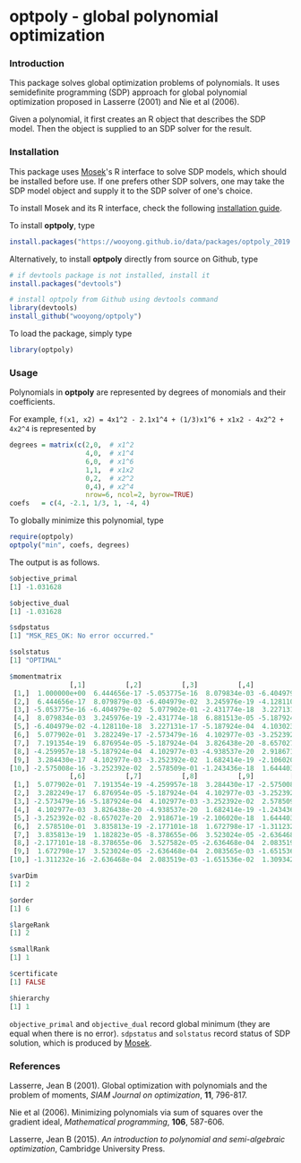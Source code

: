 # optpoly - global polynomial optimization

### Introduction

This package solves global optimization problems of polynomials. It uses semidefinite programming (SDP) approach for global polynomial optimization proposed in Lasserre (2001) and Nie et al (2006).

Given a polynomial, it first creates an R object that describes the SDP model. Then the object is supplied to an SDP solver for the result.

### Installation

This package uses [Mosek](https://www.mosek.com/)'s R interface to solve SDP models, which should be installed before use. If one prefers other SDP solvers, one may take the SDP model object and supply it to the SDP solver of one's choice.

To install Mosek and its R interface, check the following [installation guide](https://docs.mosek.com/9.0/rmosek/install-interface.html).

To install **optpoly**, type

```r
install.packages("https://wooyong.github.io/data/packages/optpoly_2019.10.08.tar.gz", repos=NULL, type="source")
```

Alternatively, to install **optpoly** directly from source on Github, type

```r
# if devtools package is not installed, install it
install.packages("devtools")

# install optpoly from Github using devtools command
library(devtools)
install_github("wooyong/optpoly")
```

To load the package, simply type

```r
library(optpoly)
```

### Usage

Polynomials in **optpoly** are represented by degrees of monomials and their coefficients.

For example, `f(x1, x2) = 4x1^2 - 2.1x1^4 + (1/3)x1^6 + x1x2 - 4x2^2 + 4x2^4` is represented by

```r
degrees = matrix(c(2,0,  # x1^2
                   4,0,  # x1^4
                   6,0,  # x1^6
                   1,1,  # x1x2
                   0,2,  # x2^2
                   0,4), # x2^4
                   nrow=6, ncol=2, byrow=TRUE)
coefs   = c(4, -2.1, 1/3, 1, -4, 4)
```

To globally minimize this polynomial, type

```r
require(optpoly)
optpoly("min", coefs, degrees)
```

The output is as follows.

```r
$objective_primal
[1] -1.031628

$objective_dual
[1] -1.031628

$sdpstatus
[1] "MSK_RES_OK: No error occurred."

$solstatus
[1] "OPTIMAL"

$momentmatrix
               [,1]          [,2]          [,3]          [,4]          [,5]
 [1,]  1.000000e+00  6.444656e-17 -5.053775e-16  8.079834e-03 -6.404979e-02
 [2,]  6.444656e-17  8.079879e-03 -6.404979e-02  3.245976e-19 -4.128110e-18
 [3,] -5.053775e-16 -6.404979e-02  5.077902e-01 -2.431774e-18  3.227131e-17
 [4,]  8.079834e-03  3.245976e-19 -2.431774e-18  6.881513e-05 -5.187924e-04
 [5,] -6.404979e-02 -4.128110e-18  3.227131e-17 -5.187924e-04  4.103023e-03
 [6,]  5.077902e-01  3.282249e-17 -2.573479e-16  4.102977e-03 -3.252392e-02
 [7,]  7.191354e-19  6.876954e-05 -5.187924e-04  3.826438e-20 -8.657027e-20
 [8,] -4.259957e-18 -5.187924e-04  4.102977e-03 -4.938537e-20  2.918671e-19
 [9,]  3.284430e-17  4.102977e-03 -3.252392e-02  1.682414e-19 -2.106020e-18
[10,] -2.575008e-16 -3.252392e-02  2.578509e-01 -1.243436e-18  1.644403e-17
               [,6]          [,7]          [,8]          [,9]         [,10]
 [1,]  5.077902e-01  7.191354e-19 -4.259957e-18  3.284430e-17 -2.575008e-16
 [2,]  3.282249e-17  6.876954e-05 -5.187924e-04  4.102977e-03 -3.252392e-02
 [3,] -2.573479e-16 -5.187924e-04  4.102977e-03 -3.252392e-02  2.578509e-01
 [4,]  4.102977e-03  3.826438e-20 -4.938537e-20  1.682414e-19 -1.243436e-18
 [5,] -3.252392e-02 -8.657027e-20  2.918671e-19 -2.106020e-18  1.644403e-17
 [6,]  2.578510e-01  3.835813e-19 -2.177101e-18  1.672798e-17 -1.311232e-16
 [7,]  3.835813e-19  1.182823e-05 -8.378655e-06  3.523024e-05 -2.636468e-04
 [8,] -2.177101e-18 -8.378655e-06  3.527582e-05 -2.636468e-04  2.083519e-03
 [9,]  1.672798e-17  3.523024e-05 -2.636468e-04  2.083565e-03 -1.651536e-02
[10,] -1.311232e-16 -2.636468e-04  2.083519e-03 -1.651536e-02  1.309342e-01

$varDim
[1] 2

$order
[1] 6

$largeRank
[1] 2

$smallRank
[1] 1

$certificate
[1] FALSE

$hierarchy
[1] 1
```

`objective_primal` and `objective_dual` record global minimum (they are equal when there is no error). `sdpstatus` and `solstatus` record status of SDP solution, which is produced by [Mosek](https://www.mosek.com/). 


### References

Lasserre, Jean B (2001). Global optimization with polynomials and the problem of moments, *SIAM Journal on optimization*, **11**, 796-817.

Nie et al (2006). Minimizing polynomials via sum of squares over the gradient ideal, *Mathematical programming*, **106**, 587-606.

Lasserre, Jean B (2015). *An introduction to polynomial and semi-algebraic optimization*, Cambridge University Press.
